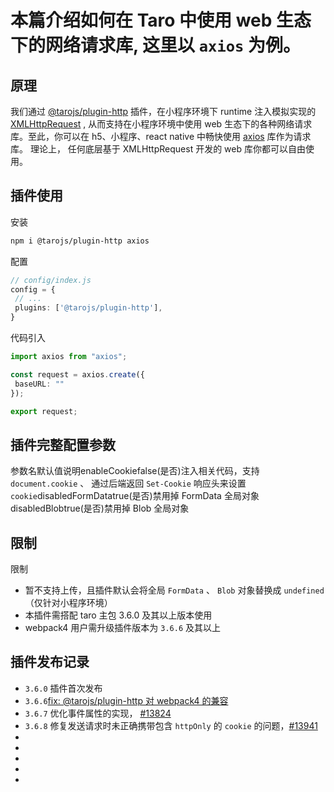 # 本篇介绍如何在 Taro 中使用 web 生态下的网络请求库, 这里以 `axios` 为例。
## 原理[​](request.html#原理)
我们通过 [@tarojs/plugin-http](https://github.com/NervJS/taro/tree/next/packages/taro-plugin-http) 插件，在小程序环境下 runtime 注入模拟实现的 [XMLHttpRequest](https://developer.mozilla.org/zh-CN/docs/Web/API/XMLHttpRequest) , 从而支持在小程序环境中使用 web 生态下的各种网络请求库。至此，你可以在 h5、小程序、react native 中畅快使用 [axios](https://axios-http.com/) 库作为请求库。
理论上， 任何底层基于 XMLHttpRequest 开发的 web 库你都可以自由使用。
## 插件使用[​](request.html#插件使用)
安装
```bash
npm i @tarojs/plugin-http axios
```

配置
```typescript
// config/index.js
config = {
 // ...
 plugins: ['@tarojs/plugin-http'],
}
```

代码引入
```typescript
import axios from "axios";

const request = axios.create({
 baseURL: ""
});

export request;
```

## 插件完整配置参数[​](request.html#插件完整配置参数)
参数名默认值说明enableCookiefalse(是否)注入相关代码，支持 `document.cookie` 、 通过后端返回 `Set-Cookie` 响应头来设置 `cookie`disabledFormDatatrue(是否)禁用掉 FormData 全局对象disabledBlobtrue(是否)禁用掉 Blob 全局对象
## 限制[​](request.html#限制)
限制
- 暂不支持上传，且插件默认会将全局 `FormData` 、 `Blob` 对象替换成 `undefined`（仅针对小程序环境）
- 本插件需搭配 taro 主包 3.6.0 及其以上版本使用
- webpack4 用户需升级插件版本为 `3.6.6` 及其以上
## 插件发布记录[​](request.html#插件发布记录)

- `3.6.0` 插件首次发布
- `3.6.6`[fix: @tarojs/plugin-http 对 webpack4 的兼容](https://github.com/NervJS/taro/pull/13699)
- `3.6.7` 优化事件属性的实现， [#13824](https://github.com/NervJS/taro/issues/13824)
- `3.6.8` 修复发送请求时未正确携带包含 `httpOnly` 的 `cookie` 的问题，[#13941](https://github.com/NervJS/taro/issues/13941)
- 
- 
- 
- 
-
